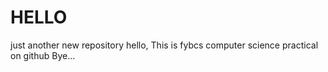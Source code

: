 # HELLO
just another new repository
hello,
This is fybcs computer science
practical on github
Bye...
